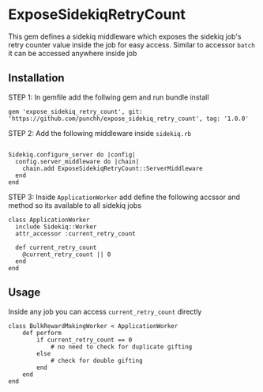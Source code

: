 # ExposeSidekiqRetryCount

This gem defines a sidekiq middleware which exposes the sidekiq job's retry counter value inside the job for easy access.
Similar to accessor `batch` it can be accessed anywhere inside job

## Installation

STEP 1: In gemfile add the follwing gem and run bundle install

```
gem 'expose_sidekiq_retry_count', git: 'https://github.com/punchh/expose_sidekiq_retry_count', tag: '1.0.0'
```

STEP 2: Add the following middleware inside `sidekiq.rb`

```

Sidekiq.configure_server do |config|
  config.server_middleware do |chain|
    chain.add ExposeSidekiqRetryCount::ServerMiddleware
  end
end

```

STEP 3: Inside `ApplicationWorker` add define the following accssor and method so its available to all sidekiq jobs

```
class ApplicationWorker
  include Sidekiq::Worker
  attr_accessor :current_retry_count

  def current_retry_count
    @current_retry_count || 0
  end
end

```


## Usage

Inside any job you can access `current_retry_count` directly

```
class BulkRewardMakingWorker < ApplicationWorker
    def perform
        if current_retry_count == 0
            # no need to check for duplicate gifting
        else
            # check for double gifting
        end
    end
end
```